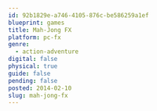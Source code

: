 ```yaml
---
id: 92b1829e-a746-4105-876c-be586259a1ef
blueprint: games
title: Mah-Jong FX
platform: pc-fx
genre:
  - action-adventure
digital: false
physical: true
guide: false
pending: false
posted: 2014-02-10
slug: mah-jong-fx
---
```

